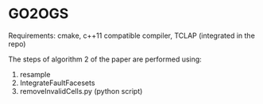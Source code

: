 # GO2OGS

Requirements: cmake, c++11 compatible compiler, TCLAP (integrated in the repo)

The steps of algorithm 2 of the paper are performed using:
1) resample
2) IntegrateFaultFacesets
3) removeInvalidCells.py (python script)
